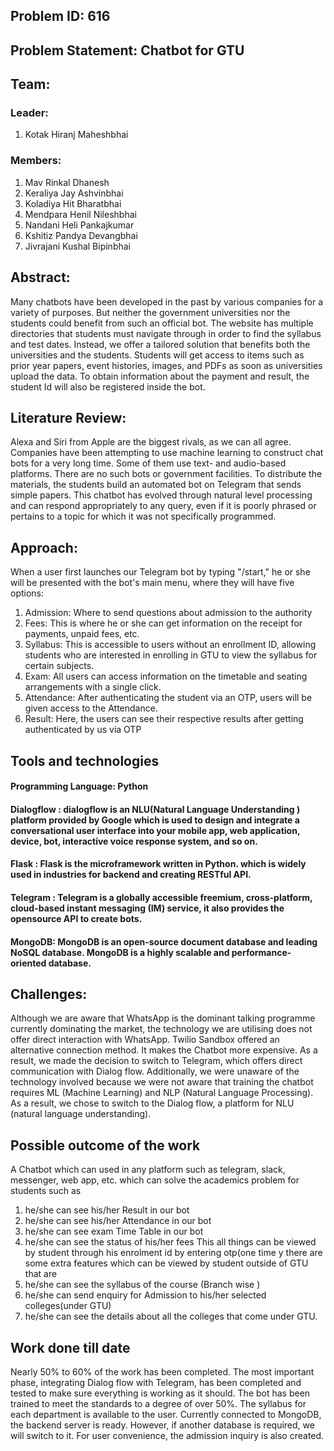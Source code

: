 ## Problem ID: 616

## Problem Statement: Chatbot for GTU

## Team:

### Leader:

1. Kotak Hiranj Maheshbhai

### Members:

1. Mav Rinkal Dhanesh
2. Keraliya Jay Ashvinbhai
3. Koladiya Hit Bharatbhai
4. Mendpara Henil Nileshbhai
5. Nandani Heli Pankajkumar
6. Kshitiz Pandya Devangbhai
7. Jivrajani Kushal Bipinbhai

## Abstract:

Many chatbots have been developed in the past by various companies for a variety of purposes. But neither the government universities nor the students could benefit from such an official bot. The website has multiple directories that students must navigate through in order to find the syllabus and test dates. Instead, we offer a tailored solution that benefits both the universities and the students. Students will get access to items such as prior year papers, event histories, images, and PDFs as soon as universities upload the data. To obtain information about the payment and result, the student Id will also be registered inside the bot.

## Literature Review:

Alexa and Siri from Apple are the biggest rivals, as we can all agree. Companies have been attempting to use machine learning to construct chat bots for a very long time. Some of them use text- and audio-based platforms. There are no such bots or government facilities. To distribute the materials, the students build an automated bot on Telegram that sends simple papers. This chatbot has evolved through natural level processing and can respond appropriately to any query, even if it is poorly phrased or pertains to a topic for which it was not specifically programmed.

## Approach:

When a user first launches our Telegram bot by typing "/start," he or she will be presented with the bot's main menu, where they will have five options:

1. Admission: Where to send questions about admission to the authority
2. Fees: This is where he or she can get information on the receipt for payments, unpaid fees, etc.
3. Syllabus: This is accessible to users without an enrollment ID, allowing students who are interested in enrolling in GTU to view the syllabus for certain subjects.
4. Exam: All users can access information on the timetable and seating arrangements with a single click.
5. Attendance: After authenticating the student via an OTP, users will be given access to the Attendance.
6. Result: Here, the users can see their respective results after getting authenticated by us via OTP

## Tools and technologies

#### Programming Language: Python
#### Dialogflow : dialogflow is an NLU(Natural Language Understanding ) platform provided by Google which is used to design and integrate a conversational user interface into your mobile app, web application, device, bot, interactive voice response system, and so on.
#### Flask : Flask is the microframework written in Python. which is widely used in industries for backend and creating RESTful API.
#### Telegram : Telegram is a globally accessible freemium, cross-platform, cloud-based instant messaging (IM) service, it also provides the opensource API to create bots.
#### MongoDB: MongoDB is an open-source document database and leading NoSQL database. MongoDB is a highly scalable and performance-oriented database.

## Challenges:

Although we are aware that WhatsApp is the dominant talking programme currently dominating the market, the technology we are utilising does not offer direct interaction with WhatsApp. Twilio Sandbox offered an alternative connection method. It makes the Chatbot more expensive. As a result, we made the decision to switch to Telegram, which offers direct communication with Dialog flow. Additionally, we were unaware of the technology involved because we were not aware that training the chatbot requires ML (Machine Learning) and NLP (Natural Language Processing). As a result, we chose to switch to the Dialog flow, a platform for NLU (natural language understanding).

## Possible outcome of the work

A Chatbot which can used in any platform such as telegram, slack, messenger, web app, etc. which can solve the academics problem for students such as

1. he/she can see his/her Result in our bot
2. he/she can see his/her Attendance in our bot
3. he/she can see exam Time Table in our bot
4. he/she can see the status of his/her fees
   This all things can be viewed by student through his enrolment id by entering otp(one time y
   there are some extra features which can be viewed by student outside of GTU that are
5. he/she can see the syllabus of the course (Branch wise )
6. he/she can send enquiry for Admission to his/her selected colleges(under GTU)
7. he/she can see the details about all the colleges that come under GTU.

## Work done till date

Nearly 50% to 60% of the work has been completed. The most important phase, integrating Dialog flow with Telegram, has been completed and tested to make sure everything is working as it should. The bot has been trained to meet the standards to a degree of over 50%. The syllabus for each department is available to the user. Currently connected to MongoDB, the backend server is ready. However, if another database is required, we will switch to it. For user convenience, the admission inquiry is also created.
